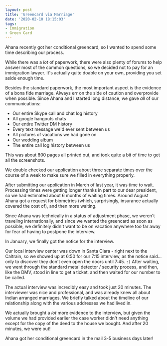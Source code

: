 ```yaml
---
layout: post
title: 'Greencard via Marriage'
date: '2020-02-10 18:15:03'
tags:
- Immigration
- Green Card
---
```


Ahana recently got her conditional greencard, so I wanted to spend some time describing our process.

While there was a *lot* of paperwork, there were also plenty of forums to help answer most of the common questions, so we decided not to pay for an immigration lawyer. It's actually quite doable on your own, providing you set aside enough time.

Besides the standard paperwork, the most important aspect is the evidence of a bona fide marriage. Always err on the side of caution and overprovide when possible. Since Ahana and I started long distance, we gave *all* of our communications:

* Our entire Skype call and chat log history
* All google hangouts chats
* Our entire Twitter DM history
* Every text message we'd ever sent between us
* All pictures of vacations we had gone on
* Our wedding album
* The entire call log history between us

This was about 800 pages all printed out, and took quite a bit of time to get all the screenshots.

We double checked our application about three separate times over the course of a week to make sure we filled in everything properly.

After submitting our application in March of last year, it was time to wait. Processing times were getting longer thanks in part to our dear president, so we had estimated about 6 months of waiting times. Around August Ahana got a request for biometrics (which, surprisingly, insurance actually covered the cost of), and then more waiting.

Since Ahana was technically in a status of adjustment phase, we weren't traveling internationally, and since we wanted the greencard as soon as possible, we definitely didn't want to be on vacation anywhere too far away for fear of having to postpone the interview.

In January, we finally got the notice for the interview.

Our local interview center was down in Santa Clara - right next to the Caltrain, so we showed up at 6:50 for our 7:15 interview, as the notice said... only to discover they don't even open the doors until 7:45. `:)` After waiting, we went through the standard metal detector / security process, and then, like the DMV, stood in line to get a ticket, and then waited for our number to be called.

The actual interview was incredibly easy and took just 20 minutes. The interviewer was nice and professional, and was already knew all about Indian arranged marriages. We briefly talked about the timeline of our relationship along with the various addresses we had lived in.

We actually brought a *lot* more evidence to the interview, but given the volume we had provided earlier the case worker didn't need anything except for the copy of the deed to the house we bought. And after 20 minutes, we were out!

Ahana got her conditional greencard in the mail 3-5 business days later!